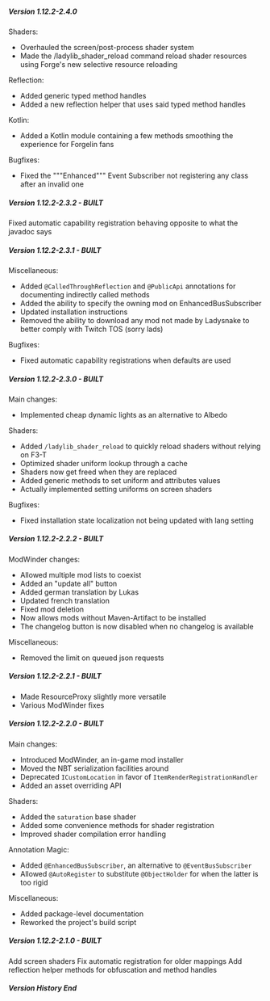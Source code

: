 ##### Version 1.12.2-2.4.0
Shaders:
- Overhauled the screen/post-process shader system
- Made the /ladylib_shader_reload command reload shader resources using Forge's new selective resource reloading

Reflection:
- Added generic typed method handles
- Added a new reflection helper that uses said typed method handles

Kotlin:
- Added a Kotlin module containing a few methods smoothing the experience for Forgelin fans

Bugfixes:
- Fixed the """Enhanced""" Event Subscriber not registering any class after an invalid one

##### Version 1.12.2-2.3.2 - BUILT
Fixed automatic capability registration behaving opposite to what the javadoc says

##### Version 1.12.2-2.3.1 - BUILT
Miscellaneous:
- Added `@CalledThroughReflection` and `@PublicApi` annotations for documenting indirectly called methods
- Added the ability to specify the owning mod on EnhancedBusSubscriber
- Updated installation instructions
- Removed the ability to download any mod not made by Ladysnake to better comply with Twitch TOS (sorry lads)

Bugfixes:
- Fixed automatic capability registrations when defaults are used

##### Version 1.12.2-2.3.0 - BUILT
Main changes:
- Implemented cheap dynamic lights as an alternative to Albedo

Shaders:
- Added `/ladylib_shader_reload` to quickly reload shaders without relying on F3-T
- Optimized shader uniform lookup through a cache
- Shaders now get freed when they are replaced
- Added generic methods to set uniform and attributes values
- Actually implemented setting uniforms on screen shaders

Bugfixes:
- Fixed installation state localization not being updated with lang setting

##### Version 1.12.2-2.2.2 - BUILT
ModWinder changes:
- Allowed multiple mod lists to coexist
- Added an "update all" button
- Added german translation by Lukas
- Updated french translation
- Fixed mod deletion
- Now allows mods without Maven-Artifact to be installed
- The changelog button is now disabled when no changelog is available

Miscellaneous:
- Removed the limit on queued json requests

##### Version 1.12.2-2.2.1 - BUILT
- Made ResourceProxy slightly more versatile
- Various ModWinder fixes

##### Version 1.12.2-2.2.0 - BUILT
Main changes:
- Introduced ModWinder, an in-game mod installer
- Moved the NBT serialization facilities around
- Deprecated `ICustomLocation` in favor of `ItemRenderRegistrationHandler`
- Added an asset overriding API

Shaders:
- Added the `saturation` base shader
- Added some convenience methods for shader registration
- Improved shader compilation error handling

Annotation Magic:
- Added `@EnhancedBusSubscriber`, an alternative to `@EventBusSubscriber`
- Allowed `@AutoRegister` to substitute `@ObjectHolder` for when the latter is too rigid

Miscellaneous:
- Added package-level documentation
- Reworked the project's build script

##### Version 1.12.2-2.1.0 - BUILT
Add screen shaders
Fix automatic registration for older mappings
Add reflection helper methods for obfuscation and method handles

##### Version History End